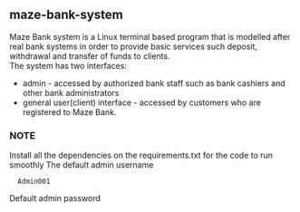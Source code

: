 ## maze-bank-system
Maze Bank system is a Linux terminal based program that is modelled after real bank systems in order to provide basic services such deposit, withdrawal and transfer of funds to clients.<br>
The system has two interfaces:

   - admin - accessed by authorized bank staff such as bank cashiers and other bank administrators
   - general user(client) interface - accessed by customers who are registered to Maze Bank.
### NOTE
Install all the dependencies on the requirements.txt for the code to run smoothly
The default admin username

      Admin001
Default admin password
    
